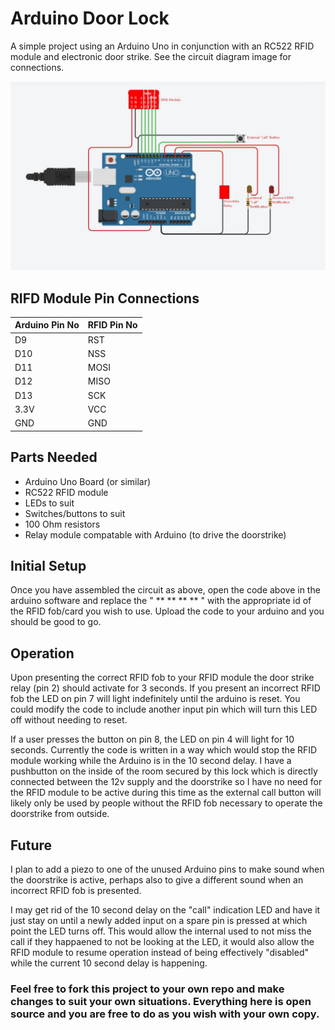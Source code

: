 # Arduino Door Lock

A simple project using an Arduino Uno in conjunction with an RC522 RFID module and electronic door strike. See the circuit diagram image for connections.

![Circuit Diagram](Door-Lock-Circuit.jpg)

## RIFD Module Pin Connections


Arduino Pin No | RFID Pin No
-------|-------
D9 | RST
D10 | NSS
D11 | MOSI
D12 | MISO
D13 | SCK
3.3V | VCC
GND | GND

## Parts Needed

* Arduino Uno Board (or similar)
* RC522 RFID module
* LEDs to suit
* Switches/buttons to suit
* 100 Ohm resistors
* Relay module compatable with Arduino (to drive the doorstrike)

## Initial Setup

Once you have assembled the circuit as above, open the code above in the arduino software and replace the " ** ** ** ** " with the appropriate id of the RFID fob/card you wish to use. Upload the code to your arduino and you should be good to go.

## Operation

Upon presenting the correct RFID fob to your RFID module the door strike relay (pin 2) should activate for 3 seconds. If you present an incorrect RFID fob the LED on pin 7 will light indefinitely until the arduino is reset. You could modify the code to include another input pin which will turn this LED off without needing to reset. 

If a user presses the button on pin 8, the LED on pin 4 will light for 10 seconds. Currently the code is written in a way which would stop the RFID module working while the Arduino is in the 10 second delay. I have a pushbutton on the inside of the room secured by this lock which is directly connected between the 12v supply and the doorstrike so I have no need for the RFID module to be active during this time as the external call button will likely only be used by people without the RFID fob necessary to operate the doorstrike from outside.

## Future

I plan to add a piezo to one of the unused Arduino pins to make sound when the doorstrike is active, perhaps also to give a different sound when an incorrect RFID fob is presented.

I may get rid of the 10 second delay on the "call" indication LED and have it just stay on until a newly added input on a spare pin is pressed at which point the LED turns off. This would allow the internal used to not miss the call if they happaened to not be looking at the LED, it would also allow the RFID module to resume operation instead of being effectively "disabled" while the current 10 second delay is happening.

### Feel free to fork this project to your own repo and make changes to suit your own situations. Everything here is open source and you are free to do as you wish with your own copy.
